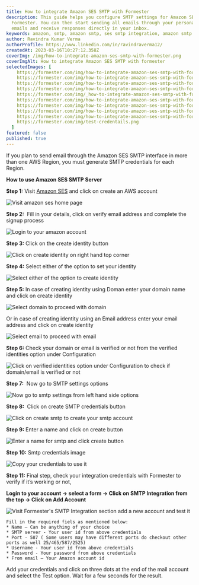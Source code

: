 ```yaml
---
title: How to integrate Amazon SES SMTP with Formester
description: This guide helps you configure SMTP settings for Amazon SES SMTP on
  Formester. You can then start sending all emails through your personalized
  emails and receive responses directly in your inbox.
keywords: amazon, smtp, amazon smtp, ses smtp integration, amazon smtp credentials
author: Ravindra Kumar Verma
authorProfile: https://www.linkedin.com/in/ravindraverma12/
createdAt: 2023-03-16T10:27:12.358Z
coverImg: /img/how-to-integrate-amazon-ses-smtp-with-formester.png
coverImgAlt: How to integrate Amazon SES SMTP with formester
selectedImages: [
    https://formester.com/img/how-to-integrate-amazon-ses-smtp-with-formester_home_page.png,
    https://formester.com/img/how-to-integrate-amazon-ses-smtp-with-formester_signup_for_ses.png,
    https://formester.com/img/how-to-integrate-amazon-ses-smtp-with-formester_click_to_create_identity.png,
    https://formester.com/img/how-to-integrate-amazon-ses-smtp-with-formester_create_verification_identity.png,
    https://formester.com/img/_how-to-integrate-amazon-ses-smtp-with-formester_create_verification_identity_using_domain.png,
    https://formester.com/img/how-to-integrate-amazon-ses-smtp-with-formester_create_verification_identity_using_email_address.png,
    https://formester.com/img/how-to-integrate-amazon-ses-smtp-with-formester_check_your_domain_under_configuration.png,
    https://formester.com/img/how-to-integrate-amazon-ses-smtp-with-formester_smtp_setting_option.png,
    https://formester.com/img/how-to-integrate-amazon-ses-smtp-with-formester_smtp_credentials_button.png,
    https://formester.com/img/test-credentails.png
  ]
featured: false
published: true
---
```

If you plan to send email through the Amazon SES SMTP interface in more than one AWS Region, you must generate SMTP credentials for each Region.

**How to use Amazon SES SMTP Server**

**Step 1:** Visit [Amazon SES](https://aws.amazon.com/ses/) and click on create an AWS account

![Visit amazon ses home page](/img/how-to-integrate-amazon-ses-smtp-with-formester_home_page.png "Visit amazon ses home page")

**Step 2:**  Fill in your details, click on verify email address and complete the signup process

![Login to your amazon account](/img/how-to-integrate-amazon-ses-smtp-with-formester_signup_for_ses.png "Login to your amazon account")

**Step 3:** Click on the create identity button

![Click on create identity on right hand top corner](/img/how-to-integrate-amazon-ses-smtp-with-formester_click_to_create_identity.png "Click on create identity on right hand top corner")

**Step 4:** Select either of the option to set your identity

![Select either of the option to create identity](/img/how-to-integrate-amazon-ses-smtp-with-formester_create_verification_identity.png "Select either of the option to create identity")

**Step 5:** In case of creating identity using Doman enter your domain name and click on create identity

![Select domain to proceed with domain ](/img/_how-to-integrate-amazon-ses-smtp-with-formester_create_verification_identity_using_domain.png "Select domain to proceed with domain ")

Or in case of creating identity using an Email address enter your email address and click on create identity

![Select email to proceed with email ](/img/how-to-integrate-amazon-ses-smtp-with-formester_create_verification_identity_using_email_address.png "Select email to proceed with email ")

**Step 6:** Check your domain or email is verified or not from the verified identities option under Configuration

![Click on verified identities option under Configuration to check if domain/email is verified or not ](/img/how-to-integrate-amazon-ses-smtp-with-formester_check_your_domain_under_configuration.png "Click on verified identities option under Configuration to check if domain/email is verified or not ")

**Step 7:**  Now go to SMTP settings options

![Now go to smtp settings from left hand side options](/img/how-to-integrate-amazon-ses-smtp-with-formester_smtp_setting_option.png "Now go to smtp settings from left hand side options")

**Step 8:**  Click on create SMTP credentials button

![Click on create smtp to create your smtp account](/img/how-to-integrate-amazon-ses-smtp-with-formester_smtp_credentials_button.png "Click on create smtp to create your smtp account")

**Step 9:** Enter a name and click on create button

![Enter a name for smtp and click create button](/img/how-to-integrate-amazon-ses-smtp-with-formester_enter_a_name.png "Enter a name for smtp and click create button")

**Step 10:** Smtp credentials image

![Copy your credentials to use it](/img/how-to-integrate-amazon-ses-smtp-with-formester_smtp_credentials_ses.png "Copy your credentials to use it")

**Step 11:** Final step, check your integration credentials with Formester to verify if it’s working or not,

**Login to your account -> select a form -> Click on SMTP Integration from the top -> Click on Add Account**

![Visit Formester's SMTP Integration section add a new account and test it](/img/test-credentails.png "Visit Formester's SMTP Integration section add a new account and test it")

```
Fill in the required fiels as mentioned below:
* Name – Can be anything of your choice
* SMTP server - Your user id from above credentials
* Port - 587 ( Some users may have different ports do checkout other ports as well 25/465/587/2525)
* Username - Your user id from above credentials
* Password - Your password from above credentials
* From email – Your Amazon account id
```

Add your credentials and click on three dots at the end of the mail account and select the Test option. Wait for a few seconds for the result.